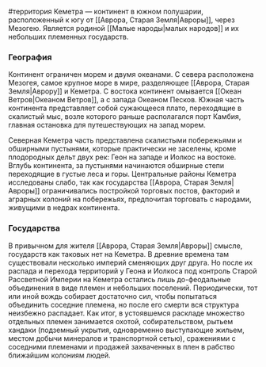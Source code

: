 #территория 
Кеметра — континент в южном полушарии, расположенный к югу от [[Аврора, Старая Земля|Авроры]], через Мезогею. Является родиной [[Малые народы|малых народов]] и их небольших племенных государств. 

### География
Континент ограничен морем и двумя океанами. С севера расположена Мезогея, самое крупное море в мире, разделяющее [[Аврора, Старая Земля|Аврору]] и Кеметра. С востока континент омывается [[Океан Ветров|Океаном Ветров]], а с запада Океаном Песков. Южная часть континента представляет собой сужающееся плато, переходящие в скалистый мыс, возле которого раньше располагался порт Камбия, главная остановка для путешествующих на запад морем.

Северная Кеметра часть представлена скалистыми побережьями и обширными пустынями, которые практически не заселены, кроме плодородных дельт двух рек: Геон на западе и Иолкос на востоке. Вглубь континента, за пустынями начинаются обширные степи переходящие в густые леса и горы. Центральные районы Кеметра исследованы слабо, так как государства [[Аврора, Старая Земля|Авроры]] ограничивались постройкой торговых постов, факторий и аграрных колоний на побережьях, предпочитая торговать с народами, живущими в недрах континента.

### Государства
В привычном для жителя [[Аврора, Старая Земля|Авроры]] смысле, государств как таковых нет на Кеметра. В древние времена там существовали несколько империй сменяющих друг друга. Но после их распада и перехода территорий у Геона и Иолкоса под контроль Старой Рассветной Империи на Кеметра остались лишь до-феодальные объединения в виде племен и небольших поселений. Периодически, тот или иной вождь собирает достаточно сил, чтобы попытаться объединить соседние племена, но после его смерти вся структура неизбежно распадает. Как итог, в устоявшемся раскладе множество отдельных племен занимается охотой, собирательством, рытьем хандаки (подземный укрытия, одновременно выступающие жильем, местом добычи минералов и транспортной сетью), сражениями с соседними племенами и продажей захваченных в плен в рабство ближайшим колониям людей.